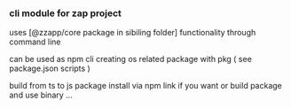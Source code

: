 ### cli module for zap project

uses [@zzapp/core package in sibiling folder] functionality through command line


can be used as npm cli 
creating os related package with pkg ( see package.json scripts )

build from ts to js package
install via npm link if you want 
or build package and use binary ...